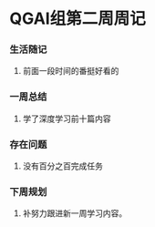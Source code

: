 # QGAI组第二周周记

### 生活随记

1. 前面一段时间的番挺好看的

### 一周总结

1. 学了深度学习前十篇内容

### 存在问题

1. 没有百分之百完成任务

### 下周规划

1. 补努力跟进新一周学习内容。
